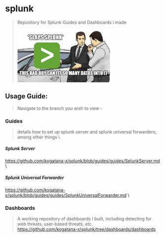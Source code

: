 # splunk
> Repository for Splunk Guides and Dashboards i made \
\
![](meme.png)
## Usage Guide:
> Navigate to the branch you wish to view - 
### Guides
> details how to set up splunk server and splunk universal forwarders, among other things \
##### Splunk Server
 https://github.com/kogatana-x/splunk/blob/guides/guides/SplunkServer.md \
##### Splunk Universal Forwarder
 https://github.com/kogatana-x/splunk/blob/guides/guides/SplunkUniversalForwarder.md \

### Dashboards
> A working repository of dashboards I built, including detecting for web threats, user-based threats, etc. \
https://github.com/kogatana-x/splunk/tree/dashboards/dashboards
